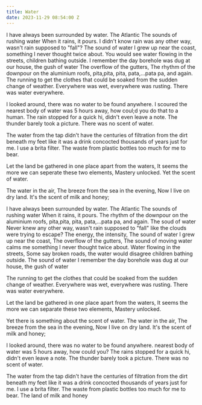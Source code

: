 ```yaml
---
title: Water
date: 2023-11-29 08:54:00 Z
---
```


I have always been surrounded by water.
The Atlantic
The sounds of rushing water
When it rains, it pours. I didn't know rain was any other way, wasn't rain supposed to "fall"?
The sound of water
I grew up near the coast, something I never thought twice about. 
You would see water flowing in the streets, children bathing outside.
I remember the day borehole was dug at our house, the gush of water
The overflow of the gutters,
The rhythm of the downpour on the aluminium roofs, pita,pita, pita, pata,...pata pa, and again.
The running to get the clothes that could be soaked from the sudden change of weather.
Everywhere was wet, everywhere was rusting.
There was water everywhere.

I looked around, there was no water to be found anywhere. I scoured the nearest body of water was 5 hours away, how coul;d you do that to a human.
The rain stopped for a quick hi, didn't even leave a note.
The thunder barely took a picture.
There was no scent of water.

The water from the tap didn't have the centuries of filtration from the dirt beneath my feet like it was a drink concocted thousands of years just for me.
I use a brita filter.
The waste from plastic bottles too much for me to bear.

Let the land be gathered in one place apart from the waters,
It seems the more we can seperate these two elements, 
Mastery unlocked.
Yet the scent of water.

The water in the air, 
The breeze from the sea in the evening,
Now I live on dry land.
It's the scent of milk and honey;


I have always been surrounded by water.
The Atlantic
The sounds of rushing water
When it rains, it pours. 
The rhythm of the downpour on the aluminium roofs, pita,pita, pita, pata,...pata pa, and again.
The soud of water
Never knew any other way, 
wasn't rain supposed to "fall" like the clouds were trying to escape?
The energy, the intensity,
The sound of water
I grew up near the coast, 
The overflow of the gutters,
The sound of moving water calms me
something I never thought twice about. 
Water flowing in the streets, 
Some say broken roads, the water would disagree
children bathing outside.
The sound of water
I remember the day borehole was dug at our house, the gush of water


The running to get the clothes that could be soaked from the sudden change of weather.
Everywhere was wet, everywhere was rusting.
There was water everywhere.

Let the land be gathered in one place apart from the waters,
It seems the more we can separate these two elements, 
Mastery unlocked.

Yet there is something about the scent of water.
The water in the air, 
The breeze from the sea in the evening,
Now I live on dry land.
It's the scent of milk and honey;

I looked around, there was no water to be found anywhere. 
nearest body of water was 5 hours away, 
how could you?
The rains stopped for a quick hi, didn't even leave a note.
The thunder barely took a picture.
There was no scent of water.

The water from the tap didn't have the centuries of filtration from the dirt beneath my feet like it was a drink concocted thousands of years just for me. 
I use a brita filter.
The waste from plastic bottles too much for me to bear.
The land of milk and honey

